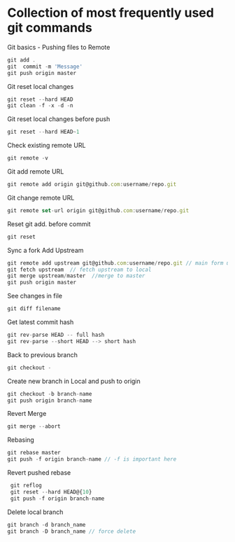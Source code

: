 Collection of most frequently used git commands
======
Git basics - Pushing files to Remote
```javascript
git add .
git  commit -m 'Message'
git push origin master
```

Git reset local changes
```javascript
git reset --hard HEAD
git clean -f -x -d -n
```

Git reset local changes before push
```javascript
git reset --hard HEAD~1
```

Check existing remote URL
```javascript
git remote -v
```


Git add remote URL
```javascript
git remote add origin git@github.com:username/repo.git
```

Git change remote URL
```javascript
git remote set-url origin git@github.com:username/repo.git
```

Reset git add. before commit
```javascript
git reset
```

Sync a fork
Add Upstream
```javascript
git remote add upstream git@github.com:username/repo.git // main form url
git fetch upstream  // fetch upstream to local
git merge upstream/master  //merge to master
git push origin master
```

See changes in file
```javascript
git diff filename
```

Get latest commit hash
```javascript
git rev-parse HEAD -- full hash
git rev-parse --short HEAD --> short hash
```

Back to previous branch 
```javascript
git checkout -
```

Create new branch in Local and push to origin
```javascript
git checkout -b branch-name
git push origin branch-name
```

Revert Merge
```javascript
git merge --abort
```

Rebasing
```javascript
git rebase master
git push -f origin branch-name // -f is important here
```

Revert pushed rebase
```javascript
 git reflog
 git reset --hard HEAD@{10}
 git push -f origin branch-name
 ```

Delete local branch
```javascript
git branch -d branch_name
git branch -D branch_name // force delete
```

